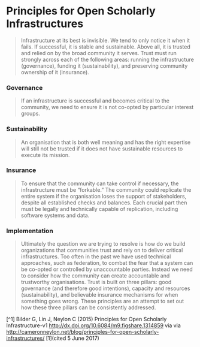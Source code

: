 # Principles for Open Scholarly Infrastructures

> Infrastructure at its best is invisible. We tend to only notice it when it fails. If successful, it is stable and sustainable. Above all, it is trusted and relied on by the broad community it serves. Trust must run strongly across each of the following areas: running the infrastructure (governance), funding it (sustainability), and preserving community ownership of it (insurance). 

### Governance

> If an infrastructure is successful and becomes critical to the community, we need to ensure it is not co-opted by particular interest groups. 


### Sustainability

> An organisation that is both well meaning and has the right expertise will still not be trusted if it does not have sustainable resources to execute its mission.

### Insurance

> To ensure that the community can take control if necessary, the infrastructure must be “forkable.” The community could replicate the entire system if the organisation loses the support of stakeholders, despite all established checks and balances. Each crucial part then must be legally and technically capable of replication, including software systems and data.

### Implementation

> Ultimately the question we are trying to resolve is how do we build organizations that communities trust and rely on to deliver critical infrastructures. Too often in the past we have used technical approaches, such as federation, to combat the fear that a system can be co-opted or controlled by unaccountable parties. Instead we need to consider how the community can create accountable and trustworthy organisations. Trust is built on three pillars: good governance (and therefore good intentions), capacity and resources (sustainability), and believable insurance mechanisms for when something goes wrong. These principles are an attempt to set out how these three pillars can be consistently addressed.

[^1] Bilder G, Lin J, Neylon C (2015) Principles for Open Scholarly Infrastructure-v1 http://dx.doi.org/10.6084/m9.figshare.1314859  via via http://cameronneylon.net/blog/principles-for-open-scholarly-infrastructures/ [1](cited 5 June 2017)